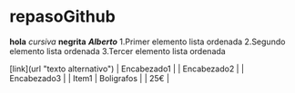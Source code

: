 # repasoGithub
__hola__
*cursiva*
**negrita**
**_Alberto_**
1.Primer elemento lista ordenada
2.Segundo elemento lista ordenada
3.Tercer elemento lista ordenada
<html>
   <head>
   [link](url "texto alternativo")
   | Encabezado1 | | Encabezado2 | | Encabezado3 |
   | Item1 | Boligrafos | | 25€ |
   
   
